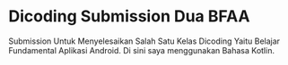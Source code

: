 # Dicoding Submission Dua BFAA
Submission Untuk Menyelesaikan Salah Satu Kelas Dicoding Yaitu Belajar Fundamental Aplikasi Android. Di sini saya menggunakan Bahasa Kotlin.
